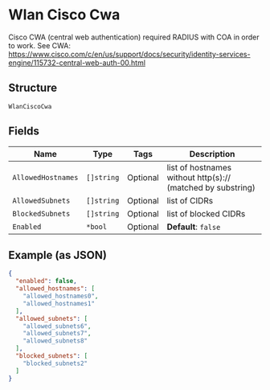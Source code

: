 
# Wlan Cisco Cwa

Cisco CWA (central web authentication) required RADIUS with COA in order to work. See CWA: https://www.cisco.com/c/en/us/support/docs/security/identity-services-engine/115732-central-web-auth-00.html

## Structure

`WlanCiscoCwa`

## Fields

| Name | Type | Tags | Description |
|  --- | --- | --- | --- |
| `AllowedHostnames` | `[]string` | Optional | list of hostnames without http(s):// (matched by substring) |
| `AllowedSubnets` | `[]string` | Optional | list of CIDRs |
| `BlockedSubnets` | `[]string` | Optional | list of blocked CIDRs |
| `Enabled` | `*bool` | Optional | **Default**: `false` |

## Example (as JSON)

```json
{
  "enabled": false,
  "allowed_hostnames": [
    "allowed_hostnames0",
    "allowed_hostnames1"
  ],
  "allowed_subnets": [
    "allowed_subnets6",
    "allowed_subnets7",
    "allowed_subnets8"
  ],
  "blocked_subnets": [
    "blocked_subnets2"
  ]
}
```

